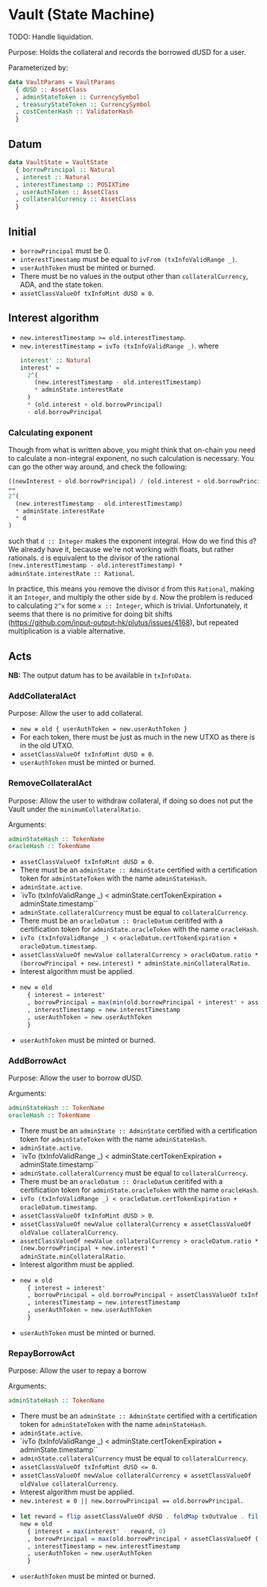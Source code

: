 # Vault (State Machine)

TODO: Handle liquidation.

Purpose: Holds the collateral and records the borrowed dUSD for a user.

Parameterized by:
```haskell
data VaultParams = VaultParams
  { dUSD :: AssetClass
  , adminStateToken :: CurrencySymbol
  , treasuryStateToken :: CurrencySymbol
  , costCenterHash :: ValidatorHash
  }
```

## Datum

```haskell
data VaultState = VaultState
  { borrowPrincipal :: Natural
  , interest :: Natural
  , interestTimestamp :: POSIXTime
  , userAuthToken :: AssetClass
  , collateralCurrency :: AssetClass
  }
```

## Initial

- `borrowPrincipal` must be 0.
- `interestTimestamp` must be equal to `ivFrom (txInfoValidRange _)`.
- `userAuthToken` must be minted or burned.
- There must be no values in the output other than
  `collateralCurrency`, ADA, and the state token.
- `assetClassValueOf txInfoMint dUSD ≡ 0`.

## Interest algorithm

- `new.interestTimestamp >= old.interestTimestamp`.
- `new.interestTimestamp = ivTo (txInfoValidRange _)`.
  where
  ```haskell
  interest' :: Natural
  interest' =
    2^(
      (new.interestTimestamp - old.interestTimestamp)
      * adminState.interestRate
    )
    * (old.interest + old.borrowPrincipal)
    - old.borrowPrincipal
  ```

### Calculating exponent

Though from what is written above, you might think that on-chain you need
to calculate a non-integral exponent, no such calculation is necessary.
You can go the other way around, and check the following:
```haskell
((newInterest + old.borrowPrincipal) / (old.interest + old.borrowPrincipal))^d
==
2^(
  (new.interestTimestamp - old.interestTimestamp)
  * adminState.interestRate
  * d
)
```
such that `d :: Integer` makes the exponent integral.
How do we find this `d`? We already have it, because we're not working with floats,
but rather rationals. `d` is equivalent to the divisor of the rational
`(new.interestTimestamp - old.interestTimestamp) * adminState.interestRate :: Rational`.

In practice, this means you remove the divisor `d` from this `Rational`, making it an
`Integer`, and multiply the other side by `d`.
Now the problem is reduced to calculating `2^x` for some `x :: Integer`, which is trivial.
Unfortunately, it seems that there is no primitive for doing bit shifts (https://github.com/input-output-hk/plutus/issues/4168),
but repeated multiplication is a viable alternative.

## Acts

**NB:** The output datum has to be available in `txInfoData`.

### AddCollateralAct

Purpose: Allow the user to add collateral.

- `new ≡ old { userAuthToken = new.userAuthToken }`
- For each token, there must be just as much in the new UTXO as
  there is in the old UTXO.
- `assetClassValueOf txInfoMint dUSD ≡ 0`.
- `userAuthToken` must be minted or burned.

### RemoveCollateralAct

Purpose: Allow the user to withdraw collateral, if doing so does not put the Vault under the `minimumCollateralRatio`.

Arguments:
```haskell
adminStateHash :: TokenName
oracleHash :: TokenName
```

- `assetClassValueOf txInfoMint dUSD ≡ 0`.
- There must be an `adminState :: AdminState` certified with a certification
  token for `adminStateToken` with the name `adminStateHash`.
- `adminState.active`.
- `ivTo (txInfoValidRange _) < adminState.certTokenExpiration + adminState.timestamp``
- `adminState.collateralCurrency` must be equal to `collateralCurrency`.
- There must be an `oracleDatum :: OracleDatum` ceritifed with a certification
  token for `adminState.oracleToken` with the name `oracleHash`.
- `ivTo (txInfoValidRange _) < oracleDatum.certTokenExpiration + oracleDatum.timestamp`.
- `assetClassValueOf newValue collateralCurrency > oracleDatum.ratio * (borrowPrincipal + new.interest) * adminState.minCollateralRatio`.
- Interest algorithm must be applied.
- ```haskell
  new ≡ old
    { interest = interest'
    , borrowPrincipal = max(min(old.borrowPrincipal + interest' + assetClassValueOf txInfoMint dUSD, old.borrowPrincipal), 0)
    , interestTimestamp = new.interestTimestamp
    , userAuthToken = new.userAuthToken
    }
  ```
- `userAuthToken` must be minted or burned.

### AddBorrowAct

Purpose: Allow the user to borrow dUSD.

Arguments:
```haskell
adminStateHash :: TokenName
oracleHash :: TokenName
```

- There must be an `adminState :: AdminState` certified with a certification
  token for `adminStateToken` with the name `adminStateHash`.
- `adminState.active`.
- `ivTo (txInfoValidRange _) < adminState.certTokenExpiration + adminState.timestamp``
- `adminState.collateralCurrency` must be equal to `collateralCurrency`.
- There must be an `oracleDatum :: OracleDatum` ceritifed with a certification
  token for `adminState.oracleToken` with the name `oracleHash`.
- `ivTo (txInfoValidRange _) < oracleDatum.certTokenExpiration + oracleDatum.timestamp`.
- `assetClassValueOf txInfoMint dUSD > 0`.
- `assetClassValueOf newValue collateralCurrency ≡ assetClassValueOf oldValue collateralCurrency`.
- `assetClassValueOf newValue collateralCurrency > oracleDatum.ratio * (new.borrowPrincipal + new.interest) * adminState.minCollateralRatio`.
- Interest algorithm must be applied.
- ```haskell
  new ≡ old
    { interest = interest'
    , borrowPrincipal = old.borrowPrincipal + assetClassValueOf txInfoMint dUSD
    , interestTimestamp = new.interestTimestamp
    , userAuthToken = new.userAuthToken
    }
  ```
- `userAuthToken` must be minted or burned.

### RepayBorrowAct

Purpose: Allow the user to repay a borrow

Arguments:
```haskell
adminStateHash :: TokenName
```

- There must be an `adminState :: AdminState` certified with a certification
  token for `adminStateToken` with the name `adminStateHash`.
- `adminState.active`.
- `ivTo (txInfoValidRange _) < adminState.certTokenExpiration + adminState.timestamp``
- `adminState.collateralCurrency` must be equal to `collateralCurrency`.
- `assetClassValueOf txInfoMint dUSD <= 0`.
- `assetClassValueOf newValue collateralCurrency ≡ assetClassValueOf oldValue collateralCurrency`.
- Interest algorithm must be applied.
- `new.interest ≡ 0 || new.borrowPrincipal == old.borrowPrincipal`.
- ```haskell
  let reward = flip assetClassValueOf dUSD . foldMap txOutValue . filter (\o -> o.txOutAddress == costCenterHash && findDatum _ o.txOutDatumHash == CostCenterDatum "vault") $ txInfoOutputs in
  new ≡ old
    { interest = max(interest' - reward, 0)
    , borrowPrincipal = max(old.borrowPrincipal + assetClassValueOf (txInfoMint _) dUSD, 0)
    , interestTimestamp = new.interestTimestamp
    , userAuthToken = new.userAuthToken
    }
  ```
- `userAuthToken` must be minted or burned.
